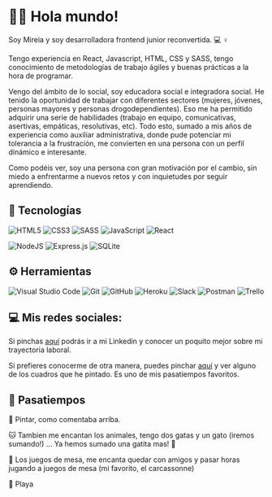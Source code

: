 # 👋🏼 Hola mundo!  

Soy Mireia y soy desarrolladora frontend junior reconvertida. 💻 ♀️

Tengo experiencia en React, Javascript, HTML, CSS y SASS, tengo conocimiento de metodologías de trabajo ágiles y buenas prácticas a la hora de programar. 

Vengo del ámbito de lo social, soy educadora social e integradora social. He tenido la oportunidad de trabajar con diferentes sectores (mujeres, jóvenes, personas mayores y personas drogodependientes). Eso me ha permitido adquirir una serie de habilidades (trabajo en equipo, comunicativas, asertivas, empáticas, resolutivas, etc). Todo esto, sumado a mis años de experiencia como auxiliar administrativa, donde pude potenciar mi tolerancia a la frustración, me convierten en una persona con un perfil dinámico e interesante. 

Como podéis ver, soy una persona con gran motivación por el cambio, sin miedo a enfrentarme a nuevos retos y con inquietudes por seguir aprendiendo.


## 🚀 Tecnologías 


![HTML5](https://img.shields.io/badge/html5-%23E34F26.svg?style=for-the-badge&logo=html5&logoColor=white)
![CSS3](https://img.shields.io/badge/css3-%231572B6.svg?style=for-the-badge&logo=css3&logoColor=white)
![SASS](https://img.shields.io/badge/SASS-hotpink.svg?style=for-the-badge&logo=SASS&logoColor=white)
![JavaScript](https://img.shields.io/badge/javascript-%23323330.svg?style=for-the-badge&logo=javascript&logoColor=%23F7DF1E)
![React](https://img.shields.io/badge/react-%2320232a.svg?style=for-the-badge&logo=react&logoColor=%2361DAFB)



![NodeJS](https://img.shields.io/badge/node.js-6DA55F?style=for-the-badge&logo=node.js&logoColor=white)
![Express.js](https://img.shields.io/badge/express.js-%23404d59.svg?style=for-the-badge&logo=express&logoColor=%2361DAFB)
![SQLite](https://img.shields.io/badge/sqlite-%2307405e.svg?style=for-the-badge&logo=sqlite&logoColor=white)



## ⚙️ Herramientas 

![Visual Studio Code](https://img.shields.io/badge/Visual%20Studio%20Code-0078d7.svg?style=for-the-badge&logo=visual-studio-code&logoColor=white)
![Git](https://img.shields.io/badge/git-%23F05033.svg?style=for-the-badge&logo=git&logoColor=white)
![GitHub](https://img.shields.io/badge/github-%23121011.svg?style=for-the-badge&logo=github&logoColor=white)
![Heroku](https://img.shields.io/badge/heroku-%23430098.svg?style=for-the-badge&logo=heroku&logoColor=white)
![Slack](https://img.shields.io/badge/Slack-4A154B?style=for-the-badge&logo=slack&logoColor=white)
![Postman](https://img.shields.io/badge/Postman-FF6C37?style=for-the-badge&logo=postman&logoColor=white)
![Trello](https://img.shields.io/badge/Trello-%23026AA7.svg?style=for-the-badge&logo=Trello&logoColor=white)


## 💻 Mis redes sociales: 


Si pinchas [aquí](https://www.linkedin.com/in/mireia-s-0845661a4/) podrás ir a mi Linkedin y conocer un poquito mejor sobre mi trayectoria laboral. 

Si prefieres conocerme de otra manera, puedes pinchar [aquí](https://www.instagram.com/senderuela___/) y ver alguno de los cuadros que he pintado. Es uno de mis pasatiempos favoritos. 

## 🎊 Pasatiempos 

🎨 Pintar, como comentaba arriba.

🐱 Tambien me encantan los animales, tengo dos gatas y un gato (iremos sumando!) ... Ya hemos sumado una gatita mas! 🤭

🎲 Los juegos de mesa, me encanta quedar con amigos y pasar horas jugando a juegos de mesa (mi favorito, el carcassonne) 

🌊 Playa


